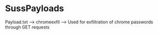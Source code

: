 # SussPayloads
Payload.txt --> 
chromeexfil --> Used for exfiltration of chrome passwords through GET requests

